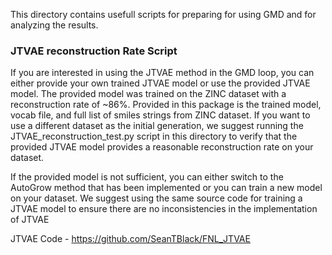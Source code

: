This directory contains usefull scripts for preparing for using GMD and for analyzing the results. 

### JTVAE reconstruction Rate Script

If you are interested in using the JTVAE method in the GMD loop, you can either provide your own trained JTVAE model or use the provided JTVAE model. The provided model was trained on the ZINC dataset with a reconstruction rate of ~86%. Provided in this package is the trained model, vocab file, and full list of smiles strings from ZINC dataset. If you want to use a different dataset as the initial generation, we suggest running the JTVAE_reconstruction_test.py script in this directory to verify that the provided JTVAE model provides a reasonable reconstruction rate on your dataset.

If the provided model is not sufficient, you can either switch to the AutoGrow method that has been implemented or you can train a new model on your dataset. We suggest using the same source code for training a JTVAE model to ensure there are no inconsistencies in the implementation of JTVAE

JTVAE Code - https://github.com/SeanTBlack/FNL_JTVAE